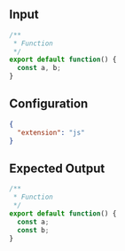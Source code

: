 
## Input
```javascript input
/**
 * Function
 */
export default function() {
  const a, b;
}
```

## Configuration
```json configuration
{
  "extension": "js"
}
```

## Expected Output
```javascript expected output
/**
 * Function
 */
export default function() {
  const a;
  const b;
}
```
